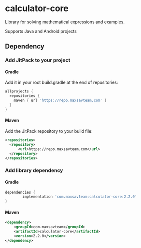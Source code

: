 # calculator-core
Library for solving mathematical expressions and examples.

Supports Java and Android projects

## Dependency
### Add JitPack to your project
#### Gradle  
Add it in your root build.gradle at the end of repositories:
```groovy
allprojects {
  repositories {
    maven { url 'https://repo.maxsavteam.com' }
  }
}
```
#### Maven
Add the JitPack repository to your build file:
```xml
<repositories>
  <repository>
      <url>https://repo.maxsavteam.com</url>
  </repository>
</repositories>
```
### Add library dependency
#### Gradle
```groovy
dependencies {
        implementation 'com.maxsavteam:calculator-core:2.2.0'
}
```
#### Maven
```xml
<dependency>
    <groupId>com.maxsavteam</groupId>
    <artifactId>calculator-core</artifactId>
    <version>2.2.0</version>
</dependency>
```
